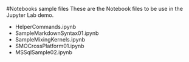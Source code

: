 #Notebooks sample files
These are the Notebook files to be use in the Jupyter Lab demo.
- HelperCommands.ipynb
- SampleMarkdownSyntax01.ipynb
- SampleMixingKernels.ipynb
- SMOCrossPlatform01.ipynb
- MSSqlSample02.ipynb
